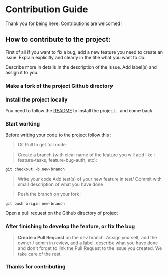 # Contribution Guide
Thank you for being here. Contributions are welcomed !

## How to contribute to the project:
First of all if you want to fix a bug, add a new feature you need to create an issue. Explain explicitly and clearly in the title what you want to do.

Describe more in details in the description of the issue. Add label(s) and assign it to you.

### Make a fork of the project Github directory

### Install the project locally
You need to follow the [README](https://github.com/eddesscv/P8-OC-ToDoList/blob/master/README.md) to install the project... and come back.

### Start working
Before writing your code to the project follow this : 

>   Git Pull to get full code

> Create a branch (with clear name of the feature you will add like : feature-tasks, feature-bug-auth, etc):

    git checkout -b new-branch

>   Write your code
>   Add test(s) of your new feature in test/
>   Commit with small description of what you have done
   
> Push the branch on your fork :
    
    git push origin new-branch
    
Open a pull request on the Github directory of project

### After finishing to develop the feature, or fix the bug
> **Create a Pull Request** on the dev branch. Assign yourself, add the owner / admin in review, add a label, describe what you have done and don't forget to link the Pull Request to the issue you created.
We take care of the rest.

### Thanks for contributing
